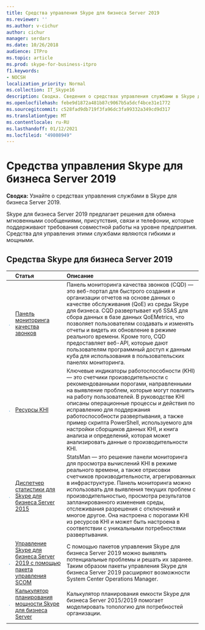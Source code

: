 ```yaml
---
title: Средства управления Skype для бизнеса Server 2019
ms.reviewer: ''
ms.author: v-cichur
author: cichur
manager: serdars
ms.date: 10/26/2018
audience: ITPro
ms.topic: article
ms.prod: skype-for-business-itpro
f1.keywords:
- NOCSH
localization_priority: Normal
ms.collection: IT_Skype16
description: Сводка. Сведения о средствах управления службами в Skype для бизнеса Server 2019.
ms.openlocfilehash: febe9d1872a481b87c9067b5a5dcf4bce31e1772
ms.sourcegitcommit: c528fad9db719f3fa96dc3fa99332a349cd9d317
ms.translationtype: MT
ms.contentlocale: ru-RU
ms.lasthandoff: 01/12/2021
ms.locfileid: "49808949"
---
```

# <a name="skype-for-business-server-2019-management-tools"></a>Средства управления Skype для бизнеса Server 2019
 
**Сводка:** Узнайте о средствах управления службами в Skype для бизнеса Server 2019.
  
Skype для бизнеса Server 2019 предлагает решения для обмена мгновенными сообщениями, присутствия, связи и телефонии, которые поддерживают требования совместной работы на уровне предприятия. Средства для управления этими службами являются гибкими и мощными.
  
## <a name="skype-for-business-server-2019-tools"></a>Средства Skype для бизнеса Server 2019

||**Статья**|**Описание**|
|:-----|:-----|:-----|
|![значок панели мониторинга](../SfbServer/media/144fef0b-3ff0-4298-8b03-978bda9e923b.png)|[Панель мониторинга качества звонков](https://go.microsoft.com/fwlink/p/?LinkId=534842) <br/> |Панель мониторинга качества звонков (CQD) — это веб-портал для быстрого создания и организации отчетов на основе данных о качестве обслуживания (QoE) из среды Skype для бизнеса. CQD развертывает куб SSAS для сбора данных в базе данных QoEMetrics, что позволяет пользователям создавать и изменять отчеты и видеть их обновление в режиме реального времени. Кроме того, CQD предоставляет веб-API, которые дают пользователям программный доступ к данным куба для использования в пользовательских панелях мониторинга.  <br/> |
|![значок ДЛЯ KHI](../SfbServer/media/8759b767-b689-4a95-94a5-5b27c5688688.png)|[Ресурсы KHI](https://www.microsoft.com/download/details.aspx?id=57519) <br/> |Ключевые индикаторы работоспособности (KHI) — это счетчики производительности с рекомендованными порогами, направленными на выявление проблем, которые могут повлиять на работу пользователей. В руководстве KHI описаны операционные процессы и действия по исправлению для поддержания работоспособности развертывания, а также пример скрипта PowerShell, используемого для настройки сборщиков данных KHI, и книга анализа и определений, которая может анализировать данные о производительности KHI.  <br/> |
|![значок панели мониторинга](../SfbServer/media/144fef0b-3ff0-4298-8b03-978bda9e923b.png)|[Диспетчер статистики для Skype для бизнеса Server 2015](../SfbServer/management-tools/statistics-manager/statistics-manager.md) <br/> |StatsMan — это решение панели мониторинга для просмотра вычислений KHI в режиме реального времени, а также отрисовки счетчиков производительности, агрегированных в инфраструктуре. Панель мониторинга можно использовать для выявления текущих проблем с производительностью, просмотра результатов запланированного изменения среды, отслеживания разрешения с отключений и многое другое. Она настроена с порогами KHI из ресурсов KHI и может быть настроена в соответствии с уникальными потребностями развертывания.  <br/> |
|![Значок SCOM](../SfbServer/media/3a7601cb-dd2f-4606-8a3b-07c7abdc091a.png)|[Управление Skype для бизнеса Server 2019 с помощью пакета управления SCOM](tools/scom-management-pack-use-2019.md) <br/> |С помощью пакетов управления Skype для бизнеса Server 2019 можно выявлять потенциальные проблемы и решать их заранее. Таким образом пакеты управления Skype для бизнеса Server 2019 расширяют возможности System Center Operations Manager.  <br/> |
|![значок панели мониторинга](../SfbServer/media/144fef0b-3ff0-4298-8b03-978bda9e923b.png)|[Калькулятор планирования мощности Skype для бизнеса Server](../SfbServer/management-tools/capacity-planning-calculator.md) <br/> |Калькулятор планирования емкости Skype для бизнеса Server 2015/2019 помогает моделировать топологию для потребностей организации.  <br/> |
||
